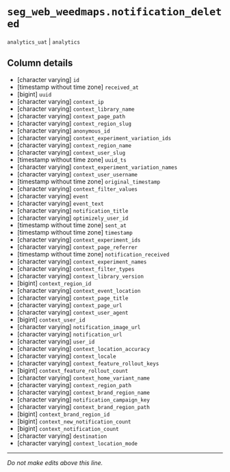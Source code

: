 # `seg_web_weedmaps.notification_deleted`
`analytics_uat` | `analytics`

## Column details
* [character varying] `id`
* [timestamp without time zone] `received_at`
* [bigint]    `uuid`
* [character varying] `context_ip`
* [character varying] `context_library_name`
* [character varying] `context_page_path`
* [character varying] `context_region_slug`
* [character varying] `anonymous_id`
* [character varying] `context_experiment_variation_ids`
* [character varying] `context_region_name`
* [character varying] `context_user_slug`
* [timestamp without time zone] `uuid_ts`
* [character varying] `context_experiment_variation_names`
* [character varying] `context_user_username`
* [timestamp without time zone] `original_timestamp`
* [character varying] `context_filter_values`
* [character varying] `event`
* [character varying] `event_text`
* [character varying] `notification_title`
* [character varying] `optimizely_user_id`
* [timestamp without time zone] `sent_at`
* [timestamp without time zone] `timestamp`
* [character varying] `context_experiment_ids`
* [character varying] `context_page_referrer`
* [timestamp without time zone] `notification_received`
* [character varying] `context_experiment_names`
* [character varying] `context_filter_types`
* [character varying] `context_library_version`
* [bigint]    `context_region_id`
* [character varying] `context_event_location`
* [character varying] `context_page_title`
* [character varying] `context_page_url`
* [character varying] `context_user_agent`
* [bigint]    `context_user_id`
* [character varying] `notification_image_url`
* [character varying] `notification_url`
* [character varying] `user_id`
* [character varying] `context_location_accuracy`
* [character varying] `context_locale`
* [character varying] `context_feature_rollout_keys`
* [bigint]    `context_feature_rollout_count`
* [character varying] `context_home_variant_name`
* [character varying] `context_region_path`
* [character varying] `context_brand_region_name`
* [character varying] `notification_campaign_key`
* [character varying] `context_brand_region_path`
* [bigint]    `context_brand_region_id`
* [bigint]    `context_new_notification_count`
* [bigint]    `context_notification_count`
* [character varying] `destination`
* [character varying] `context_location_mode`

-------------------------------------------------------------------------------
*Do not make edits above this line.*
